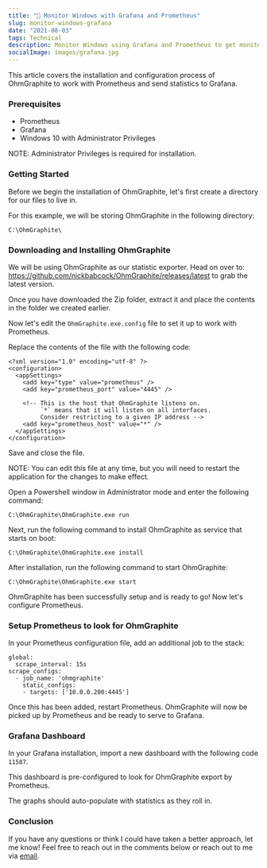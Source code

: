 ```yaml
---
title: "🔬 Monitor Windows with Grafana and Prometheus"
slug: monitor-windows-grafana
date: "2021-08-03"
tags: Technical
description: Monitor Windows using Grafana and Prometheus to get monitor and store information on system wide temperatures and performance statistics.
socialImage: images/grafana.jpg
---
```


This article covers the installation and configuration process of OhmGraphite to work with Prometheus and send statistics to Grafana.

### Prerequisites

- Prometheus
- Grafana
- Windows 10 with Administrator Privileges

NOTE: Administrator Privileges is required for installation.

### Getting Started

Before we begin the installation of OhmGraphite, let's first create a directory for our files to live in.

For this example, we will be storing OhmGraphite in the following directory:

```
C:\OhmGraphite\
```

### Downloading and Installing OhmGraphite

We will be using OhmGraphite as our statistic exporter. Head on over to: https://github.com/nickbabcock/OhmGraphite/releases/latest to grab the latest version.

Once you have downloaded the Zip folder, extract it and place the contents in the folder we created earlier.

Now let's edit the `OhmGraphite.exe.config` file to set it up to work with Prometheus.

Replace the contents of the file with the following code:

```
<?xml version="1.0" encoding="utf-8" ?>
<configuration>
  <appSettings>
    <add key="type" value="prometheus" />
    <add key="prometheus_port" value="4445" />

    <!-- This is the host that OhmGraphite listens on.
         `*` means that it will listen on all interfaces.
         Consider restricting to a given IP address -->
    <add key="prometheus_host" value="*" />
  </appSettings>
</configuration>
```

Save and close the file.

NOTE: You can edit this file at any time, but you will need to restart the application for the changes to make effect.

Open a Powershell window in Administrator mode and enter the following command:

```
C:\OhmGraphite\OhmGraphite.exe run
```

Next, run the following command to install OhmGraphite as service that starts on boot:

```
C:\OhmGraphite\OhmGraphite.exe install
```

After installation, run the following command to start OhmGraphite:

```
C:\OhmGraphite\OhmGraphite.exe start
```

OhmGraphite has been successfully setup and is ready to go! Now let's configure Prometheus.

### Setup Prometheus to look for OhmGraphite

In your Prometheus configuration file, add an additional job to the stack:

```
global:
  scrape_interval: 15s
scrape_configs:
  - job_name: 'ohmgraphite'
    static_configs:
    - targets: ['10.0.0.200:4445']
```

Once this has been added, restart Prometheus. OhmGraphite will now be picked up by Prometheus and be ready to serve to Grafana.

### Grafana Dashboard

In your Grafana installation, import a new dashboard with the following code `11587`.

This dashboard is pre-configured to look for OhmGraphite export by Prometheus.

The graphs should auto-populate with statistics as they roll in.

### Conclusion

If you have any questions or think I could have taken a better
approach, let me know! Feel free to reach out in the comments below or
reach out to me via [email](mailto:zacchary@puckeridge.me).
